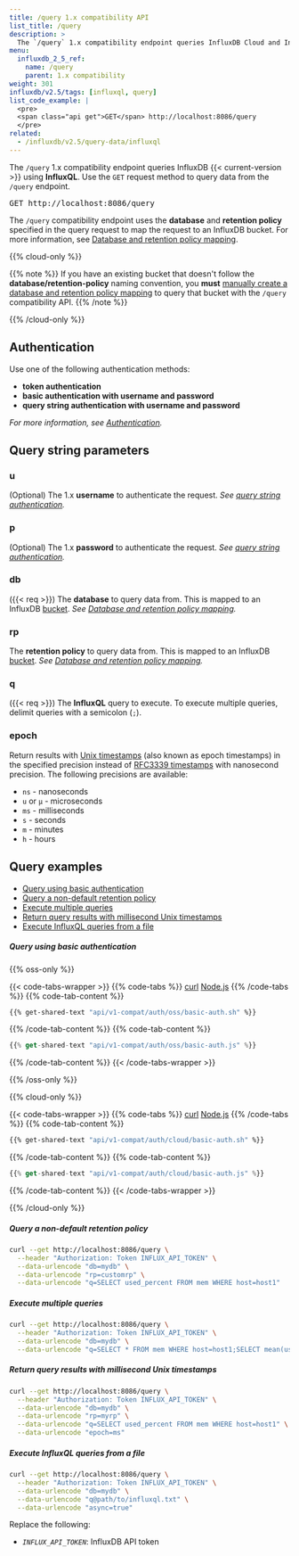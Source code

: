 ```yaml
---
title: /query 1.x compatibility API
list_title: /query
description: >
  The `/query` 1.x compatibility endpoint queries InfluxDB Cloud and InfluxDB OSS 2.x using **InfluxQL**.
menu:
  influxdb_2_5_ref:
    name: /query
    parent: 1.x compatibility
weight: 301
influxdb/v2.5/tags: [influxql, query]
list_code_example: |
  <pre>
  <span class="api get">GET</span> http://localhost:8086/query
  </pre>
related:
  - /influxdb/v2.5/query-data/influxql
---
```


The `/query` 1.x compatibility endpoint queries InfluxDB {{< current-version >}} using **InfluxQL**.
Use the `GET` request method to query data from the `/query` endpoint.

<pre>
<span class="api get">GET</span> http://localhost:8086/query
</pre>

The `/query` compatibility endpoint uses the **database** and **retention policy**
specified in the query request to map the request to an InfluxDB bucket.
For more information, see [Database and retention policy mapping](/influxdb/v2.5/reference/api/influxdb-1x/dbrp).

{{% cloud-only %}}

{{% note %}}
If you have an existing bucket that doesn't follow the **database/retention-policy** naming convention,
you **must** [manually create a database and retention policy mapping](/influxdb/v2.5/query-data/influxql/dbrp/#create-dbrp-mappings)
to query that bucket with the `/query` compatibility API.
{{% /note %}}

{{% /cloud-only %}}

## Authentication

Use one of the following authentication methods:
* **token authentication**
* **basic authentication with username and password**
* **query string authentication with username and password**

_For more information, see [Authentication](/influxdb/v2.5/reference/api/influxdb-1x/#authentication)._

## Query string parameters

### u
(Optional) The 1.x **username** to authenticate the request.
_See [query string authentication](/influxdb/v2.5/reference/api/influxdb-1x/#query-string-authentication)._

### p
(Optional) The 1.x **password** to authenticate the request.
_See [query string authentication](/influxdb/v2.5/reference/api/influxdb-1x/#query-string-authentication)._

### db
({{< req >}}) The **database** to query data from.
This is mapped to an InfluxDB [bucket](/influxdb/v2.5/reference/glossary/#bucket).
_See [Database and retention policy mapping](/influxdb/v2.5/reference/api/influxdb-1x/dbrp/)._

### rp
The **retention policy** to query data from.
This is mapped to an InfluxDB [bucket](/influxdb/v2.5/reference/glossary/#bucket).
_See [Database and retention policy mapping](/influxdb/v2.5/reference/api/influxdb-1x/dbrp/)._

### q
({{< req >}}) The **InfluxQL** query to execute.
To execute multiple queries, delimit queries with a semicolon (`;`).

### epoch
Return results with [Unix timestamps](/influxdb/v2.5/reference/glossary/#unix-timestamp)
(also known as epoch timestamps) in the specified precision instead of
[RFC3339 timestamps](/influxdb/v2.5/reference/glossary/#rfc3339-timestamp) with nanosecond precision.
The following precisions are available:

- `ns` - nanoseconds
- `u` or `µ` - microseconds
- `ms` - milliseconds
- `s` - seconds
- `m` - minutes
- `h` - hours

## Query examples

- [Query using basic authentication](#query-using-basic-authentication)
- [Query a non-default retention policy](#query-a-non-default-retention-policy)
- [Execute multiple queries](#execute-multiple-queries)
- [Return query results with millisecond Unix timestamps](#return-query-results-with-millisecond-unix-timestamps)
- [Execute InfluxQL queries from a file](#execute-influxql-queries-from-a-file)

##### Query using basic authentication

{{% oss-only %}}

{{< code-tabs-wrapper >}}
{{% code-tabs %}}
[curl](#curl)
[Node.js](#nodejs)
{{% /code-tabs %}}
{{% code-tab-content %}}
```sh
{{% get-shared-text "api/v1-compat/auth/oss/basic-auth.sh" %}}
```
{{% /code-tab-content %}}
{{% code-tab-content %}}
```js
{{% get-shared-text "api/v1-compat/auth/oss/basic-auth.js" %}}
```
{{% /code-tab-content %}}
{{< /code-tabs-wrapper >}}

{{% /oss-only %}}

{{% cloud-only %}}

{{< code-tabs-wrapper >}}
{{% code-tabs %}}
[curl](#curl)
[Node.js](#nodejs)
{{% /code-tabs %}}
{{% code-tab-content %}}
```sh
{{% get-shared-text "api/v1-compat/auth/cloud/basic-auth.sh" %}}
```
{{% /code-tab-content %}}
{{% code-tab-content %}}
```js
{{% get-shared-text "api/v1-compat/auth/cloud/basic-auth.js" %}}
```
{{% /code-tab-content %}}
{{< /code-tabs-wrapper >}}


{{% /cloud-only %}}

##### Query a non-default retention policy
```sh
curl --get http://localhost:8086/query \
  --header "Authorization: Token INFLUX_API_TOKEN" \
  --data-urlencode "db=mydb" \
  --data-urlencode "rp=customrp" \
  --data-urlencode "q=SELECT used_percent FROM mem WHERE host=host1"
```

##### Execute multiple queries
```sh
curl --get http://localhost:8086/query \
  --header "Authorization: Token INFLUX_API_TOKEN" \
  --data-urlencode "db=mydb" \
  --data-urlencode "q=SELECT * FROM mem WHERE host=host1;SELECT mean(used_percent) FROM mem WHERE host=host1 GROUP BY time(10m)"
```

##### Return query results with millisecond Unix timestamps
```sh
curl --get http://localhost:8086/query \
  --header "Authorization: Token INFLUX_API_TOKEN" \
  --data-urlencode "db=mydb" \
  --data-urlencode "rp=myrp" \
  --data-urlencode "q=SELECT used_percent FROM mem WHERE host=host1" \
  --data-urlencode "epoch=ms"
```

##### Execute InfluxQL queries from a file
```sh
curl --get http://localhost:8086/query \
  --header "Authorization: Token INFLUX_API_TOKEN" \
  --data-urlencode "db=mydb" \
  --data-urlencode "q@path/to/influxql.txt" \
  --data-urlencode "async=true"
```

Replace the following:
- *`INFLUX_API_TOKEN`*: InfluxDB API token
